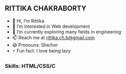 ## RITTIKA CHAKRABORTY


- 👋 Hi, I’m Rittika
- 👀 I’m interested in Web development
- 🌱 I’m currently exploring many fields in engineering
- 📫 Reach me at rittika.ch.b@gmail.com
- 😄 Pronouns: She/her
- ⚡ Fun fact: I love being lazy


### Skills: HTML/CSS/C
<!---
Rittika1465/Rittika1465 is a ✨ special ✨ repository because its `README.md` (this file) appears on your GitHub profile.
You can click the Preview link to take a look at your changes.
--->
